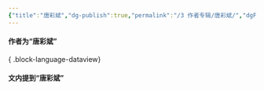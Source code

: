 ```yaml
---
{"title":"唐彩斌","dg-publish":true,"permalink":"/3 作者专辑/唐彩斌/","dgPassFrontmatter":true,"noteIcon":""}
---
```



#### 作者为“唐彩斌”


{ .block-language-dataview}

#### 文内提到“唐彩斌”

